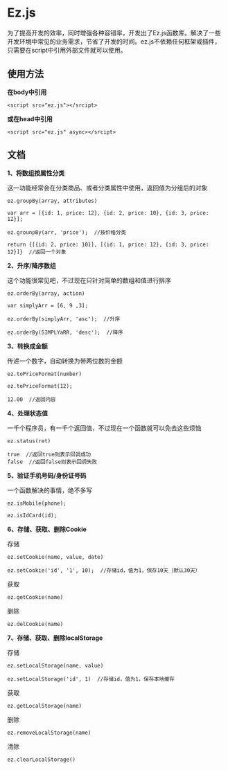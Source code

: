 # Ez.js

为了提高开发的效率，同时增强各种容错率，开发出了Ez.js函数库。解决了一些开发环境中常见的业务需求，节省了开发的时间。ez.js不依赖任何框架或插件，只需要在script中引用外部文件就可以使用。

## 使用方法

**在body中引用**

    <script src="ez.js"></srcipt>

**或在head中引用**

    <script src="ez.js" async></srcipt>

## 文档

**1、将数组按属性分类**

这一功能经常会在分类商品、或者分类属性中使用，返回值为分组后的对象

    ez.groupBy(array, attributes)
	
	var arr = [{id: 1, price: 12}, {id: 2, price: 10}, {id: 3, price: 12}];

	ez.grounpBy(arr, 'price');  //按价格分类
	
	return {[{id: 2, price: 10}], [{id: 1, price: 12}, {id: 3, price: 12}]}  //返回一个对象


**2、升序/降序数组**

这个功能很常见吧，不过现在只针对简单的数组和值进行排序

    ez.orderBy(array, action)

	var simplyArr = [6, 9 ,3];

	ez.orderBy(simplyArr, 'asc');  //升序
	
	ez.orderBy(SIMPLYaRR, 'desc');  //降序

**3、转换成金额**

传递一个数字，自动转换为带两位数的金额

    ez.toPriceFormat(number)

	ez.toPriceFormat(12);
    
    12.00  //返回内容

**4、处理状态值**

一千个程序员，有一千个返回值，不过现在一个函数就可以免去这些烦恼

    ez.status(ret)

	true  //返回true则表示回调成功
	false  //返回false则表示回调失败
	

**5、验证手机号码/身份证号码**

一个函数解决的事情，绝不多写

    ez.isMobile(phone);

	ez.isIdCard(id);
	

**6、存储、获取、删除Cookie**

存储		

    ez.setCookie(name, value, date)

	ez.setCookie('id', '1', 10);  //存储id，值为1，保存10天（默认30天）

获取

    ez.getCookie(name)

删除

	ez.delCookie(name)


**7、存储、获取、删除localStorage**

存储

    ez.setLocalStorage(name, value)
	
	ez.setLocalStorage('id', 1)  //存储id，值为1，保存本地缓存

获取

	ez.getLocalStorage(name)

删除

	ez.removeLocalStorage(name)

清除

	ez.clearLocalStorage()
